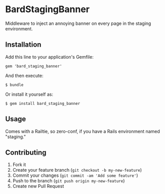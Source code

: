 # BardStagingBanner

Middleware to inject an annoying banner on every page in the staging environment.

## Installation

Add this line to your application's Gemfile:

    gem 'bard_staging_banner'

And then execute:

    $ bundle

Or install it yourself as:

    $ gem install bard_staging_banner

## Usage

Comes with a Railtie, so zero-conf, if you have a Rails environment named "staging."

## Contributing

1. Fork it
2. Create your feature branch (`git checkout -b my-new-feature`)
3. Commit your changes (`git commit -am 'Add some feature'`)
4. Push to the branch (`git push origin my-new-feature`)
5. Create new Pull Request
